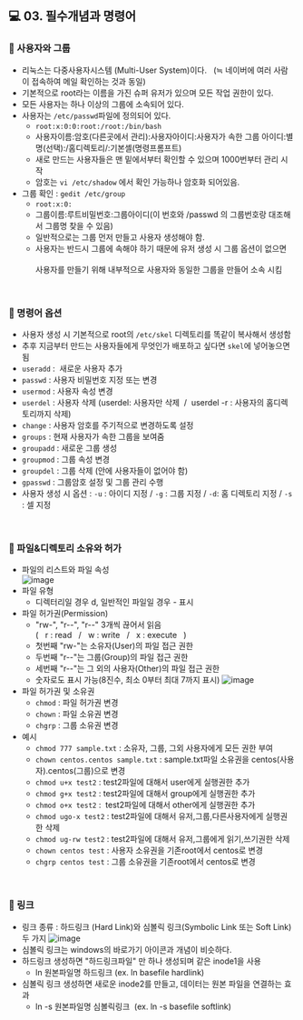 ## 💻 03. 필수개념과 명령어
### 🔎 사용자와 그룹
* 리눅스는 다중사용자시스템 (Multi-User System)이다.   (≒ 네이버에 여러 사람이 접속하여 메일 확인하는 것과 동일)
* 기본적으로 root라는 이름을 가진 슈퍼 유저가 있으며 모든 작업 권한이 있다.
* 모든 사용자는 하나 이상의 그룹에 소속되어 있다.
* 사용자는 `/etc/passwd`파일에 정의되어 있다.
  * `root:x:0:0:root:/root:/bin/bash`
  * 사용자이름:암호(다른곳에서 관리):사용자아이디:사용자가 속한 그룹 아이디:별명(선택):/홈디렉토리/:기본셸(명령프롬프트)
  * 새로 만드는 사용자들은 맨 밑에서부터 확인할 수 있으며 1000번부터 관리 시작
  * 암호는 `vi /etc/shadow` 에서 확인 가능하나 암호화 되어있음.
* 그룹 확인 : `gedit /etc/group`
  * `root:x:0:`
  * 그룹이름:루트비밀번호:그룹아이디(이 번호와 /passwd 의 그룹번호랑 대조해서 그룹명 찾을 수 있음)
  * 일반적으로는 그룹 먼저 만들고 사용자 생성해야 함.
  * 사용자는 반드시 그룹에 속해야 하기 때문에 유저 생성 시 그룹 옵션이 없으면
     <br/>사용자를 만들기 위해 내부적으로 사용자와 동일한 그룹을 만들어 소속 시킴
<br/>

### 🔎 명령어 옵션
* 사용자 생성 시 기본적으로 root의 `/etc/skel` 디렉토리를 똑같이 복사해서 생성함
* 추후 지금부터 만드는 사용자들에게 무엇인가 배포하고 싶다면 `skel`에 넣어놓으면 됨
* `useradd` :  새로운 사용자 추가
* `passwd` : 사용자 비밀번호 지정 또는 변경
* `usermod` : 사용자 속성 변경
* `userdel` : 사용자 삭제 (userdel: 사용자만 삭제  /  userdel -r : 사용자의 홈디렉토리까지 삭제)
* `change` : 사용자 암호를 주기적으로 변경하도록 설정
* `groups` : 현재 사용자가 속한 그룹을 보여줌
* `groupadd` : 새로운 그룹 생성
* `groupmod` : 그룹 속성 변경
* `groupdel` : 그룹 삭제 (안에 사용자들이 없어야 함)
* `gpasswd` : 그룹암호 설정 및 그룹 관리 수행
* 사용자 생성 시 옵션 : `-u` : 아이디 지정 / `-g` : 그룹 지정 / `-d`: 홈 디렉토리 지정 / `-s` : 셀 지정
<br/>

### 🔎 파일&디렉토리 소유와 허가
* 파일의 리스트와 파일 속성<br/>
![image](https://user-images.githubusercontent.com/54934681/112099011-179f8000-8be6-11eb-855f-5b781e933d50.png)
* 파일 유형
  * 디렉터리일 경우 d, 일반적인 파일일 경우 - 표시
* 파일 허가권(Permission)
  * "rw-", "r--", "r--" 3개씩 끊어서 읽음<br/>
  (   r : read   /   w : write   /   x : execute   )
  * 첫번째 "rw-"는 소유자(User)의 파일 접근 권한
  * 두번째 "r--"는 그룹(Group)의 파일 접근 권한
  * 세번째 "r--"는 그 외의 사용자(Other)의 파일 접근 권한
  * 숫자로도 표시 가능(8진수, 최소 0부터 최대 7까지 표시)
![image](https://user-images.githubusercontent.com/54934681/112099230-7b29ad80-8be6-11eb-996a-648495b7d59f.png)
* 파일 허가권 및 소유권
  * `chmod` : 파일 허가권 변경
  * `chown` : 파일 소유권 변경
  * `chgrp` : 그룹 소유권 변경
* 예시
  * `chmod 777 sample.txt` : 소유자, 그룹, 그외 사용자에게 모든 권한 부여
  * `chown centos.centos sample.txt` : sample.txt파일 소유권을 centos(사용자).centos(그룹)으로 변경
  * `chmod u+x test2` : test2파일에 대해서 user에게 실행권한 추가
  * `chmod g+x test2` : test2파일에 대해서 group에게 실행권한 추가
  * `chmod o+x test2` :  test2파일에 대해서 other에게 실행권한 추가
  * `chmod ugo-x test2` : test2파일에 대해서 유저,그룹,다른사용자에게 실행권한 삭제
  * `chmod ug-rw test2` : test2파일에 대해서 유저,그룹에게 읽기,쓰기권한 삭제
  * `chown centos test` : 사용자 소유권을 기존root에서 centos로 변경
  * `chgrp centos test` : 그룹 소유권을 기존root에서 centos로 변경 
<br/>

### 🔎 링크
* 링크 종류 : 하드링크 (Hard Link)와 심볼릭 링크(Symbolic Link 또는 Soft Link) 두 가지
![image](https://user-images.githubusercontent.com/54934681/112099587-233f7680-8be7-11eb-8b2e-9463ba64cec4.png)
* 심볼릭 링크는 windows의 바로가기 아이콘과 개념이 비슷하다.
* 하드링크 생성하면 "하드링크파일" 만 하나 생성되며 같은 inode1을 사용
  * ln 원본파일명 하드링크  (ex. ln basefile hardlink)
* 심볼릭 링크 생성하면 새로운 inode2를 만들고, 데이터는 원본 파일을 연결하는 효과
  * ln -s 원본파일명 심볼릭링크  (ex. ln -s basefile softlink)
<br/>
